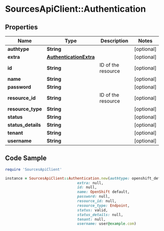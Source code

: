 # SourcesApiClient::Authentication

## Properties

Name | Type | Description | Notes
------------ | ------------- | ------------- | -------------
**authtype** | **String** |  | [optional] 
**extra** | [**AuthenticationExtra**](AuthenticationExtra.md) |  | [optional] 
**id** | **String** | ID of the resource | [optional] 
**name** | **String** |  | [optional] 
**password** | **String** |  | [optional] 
**resource_id** | **String** | ID of the resource | [optional] 
**resource_type** | **String** |  | [optional] 
**status** | **String** |  | [optional] 
**status_details** | **String** |  | [optional] 
**tenant** | **String** |  | [optional] 
**username** | **String** |  | [optional] 

## Code Sample

```ruby
require 'SourcesApiClient'

instance = SourcesApiClient::Authentication.new(authtype: openshift_default,
                                 extra: null,
                                 id: null,
                                 name: OpenShift default,
                                 password: null,
                                 resource_id: null,
                                 resource_type: Endpoint,
                                 status: valid,
                                 status_details: null,
                                 tenant: null,
                                 username: user@example.com)
```


